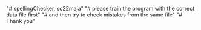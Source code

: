 "# spellingChecker, sc22maja" 
"# please train the program with the correct data file first"
"# and then try to check mistakes from the same file"
"# Thank you"
